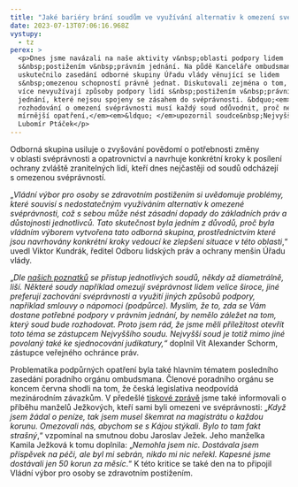 ```yaml
---
title: "Jaké bariéry brání soudům ve využívání alternativ k omezení svéprávnosti? "
date: 2023-07-13T07:06:16.968Z
vystupy:
  - tz
perex: >
  <p>Dnes jsme navázali na naše aktivity v&nbsp;oblasti podpory lidem
  s&nbsp;postižením v&nbsp;právním jednání. Na půdě Kanceláře ombudsmana se
  uskutečnilo zasedání odborné skupiny Úřadu vlády věnující se lidem
  s&nbsp;omezenou schopností právně jednat. Diskutovali zejména o tom, proč se
  více nevyužívají způsoby podpory lidí s&nbsp;postižením v&nbsp;právním
  jednání, které nejsou spojeny se zásahem do svéprávnosti. &bdquo;<em>Při
  rozhodování o omezení svéprávnosti musí každý soud odůvodnit, proč nezvolil
  mírnější opatření,</em><em>&ldquo; </em>upozornil soudce&nbsp;Nejvyššího soudu
  Lubomír Ptáček</p>
---
```

<p>Odborná skupina usiluje o zvyšování povědomí o potřebnosti změny v&nbsp;oblasti svéprávnosti a opatrovnictví a navrhuje konkrétní kroky k&nbsp;posílení ochrany zvláště zranitelných lidí, kteří dnes nejčastěji od soudů odcházejí s&nbsp;omezenou svéprávností.&nbsp;</p>

<p>&bdquo;<em>Vládní výbor pro osoby se zdravotním postižením si uvědomuje problémy, které souvisí s&nbsp;nedostatečným využíváním alternativ k&nbsp;omezené svéprávnosti, což s&nbsp;sebou může nést zásadní dopady do základních práv a důstojnosti jednotlivců. Tato skutečnost byla jedním z&nbsp;důvodů, proč byla vládním výborem vytvořena tato odborná skupina, prostřednictvím které jsou navrhovány konkrétní kroky vedoucí ke zlepšení situace v&nbsp;této oblasti</em>,&ldquo; uvedl Viktor Kundrák, ředitel Odboru lidských práv a ochrany menšin Úřadu vlády.</p>

<p>&bdquo;<em>Dle <a href="https://www.ochrance.cz/uploads-import/ESO/Krizovatky_autonomie.pdf">našich poznatků</a> se přístup jednotlivých soudů, někdy až diametrálně, liší. Některé soudy například omezují svéprávnost lidem velice široce, jiné preferují zachování svéprávnosti a využití jiných způsobů podpory, například smlouvy o nápomoci (podpůrce). Myslím, že to, zda se Vám dostane potřebné podpory v&nbsp;právním jednání, by nemělo záležet na tom, který soud bude rozhodovat. Proto jsem rád, že jsme měli příležitost otevřít toto téma se zástupcem Nejvyššího soudu. Nejvyšší soud je totiž mimo jiné povolaný také ke sjednocování judikatury,&ldquo; </em>doplnil Vít Alexander Schorm, zástupce veřejného ochránce práv.</p>

<p>Problematika podpůrných opatření byla také hlavním tématem posledního zasedání poradního orgánu ombudsmana. Členové poradního orgánu se koncem&nbsp;června shodli na tom, že česká legislativa neodpovídá mezinárodním závazkům. V předešlé&nbsp;<a href="https://www.ochrance.cz/aktualne/tisice_lidi_se_zdravotnim_postizenim_jsou_v_cesku_omezeni_ve_svepravnosti_pritom_by_mnohym_stacila_jen_podpora_shoduji_se_clenove_poradniho_organu_ombudsmana/">tiskové zprávě</a> jsme také informovali o příběhu manželů Ježkových, kteří sami byli omezeni ve svéprávnosti:&nbsp;&bdquo;<em>Když jsem žádal o peníze, tak jsem musel škemrat na magistrátu o každou korunu. Omezovali nás, abychom se s&nbsp;Kájou stýkali. Bylo to tam fakt strašný</em>,&ldquo; vzpomínal na smutnou dobu Jaroslav Ježek. Jeho manželka Kamila Ježková k&nbsp;tomu doplnila: &bdquo;<em>Nemohla jsem nic. Dostávala jsem příspěvek na péči, ale byl mi sebrán, nikdo mi nic neřekl. Kapesné jsme dostávali jen 50 korun za měsíc</em>.&ldquo; K&nbsp;této kritice se také den na to připojil Vládní výbor pro osoby se zdravotním postižením.</p>
